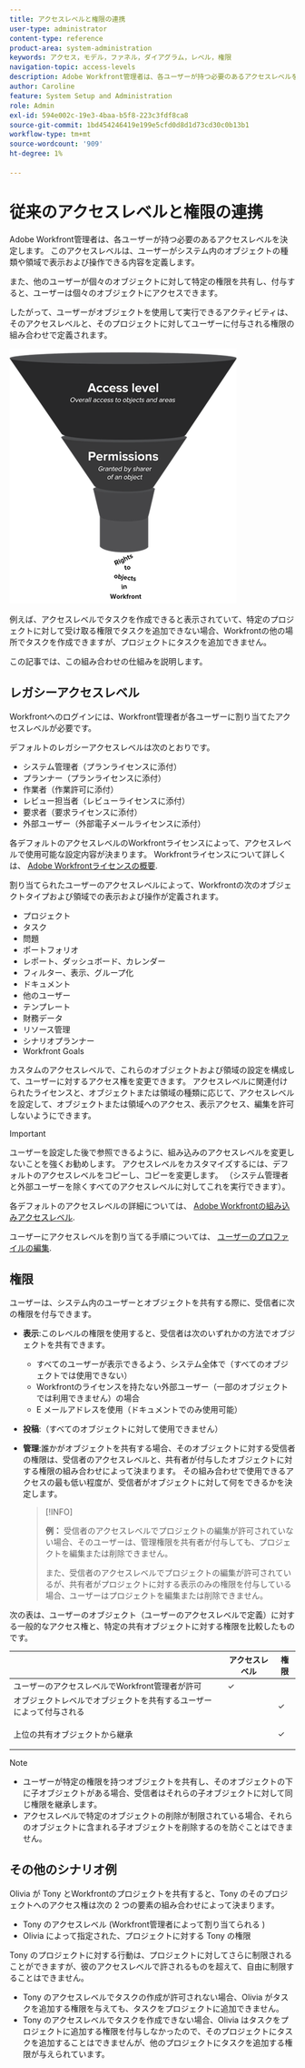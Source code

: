 ```yaml
---
title: アクセスレベルと権限の連携
user-type: administrator
content-type: reference
product-area: system-administration
keywords: アクセス，モデル，ファネル，ダイアグラム，レベル，権限
navigation-topic: access-levels
description: Adobe Workfront管理者は、各ユーザーが持つ必要のあるアクセスレベルを決定します。 このアクセスレベルは、ユーザーがシステム内のオブジェクトの種類や領域で表示および操作できる内容を定義します。
author: Caroline
feature: System Setup and Administration
role: Admin
exl-id: 594e002c-19e3-4baa-b5f8-223c3fdf8ca8
source-git-commit: 1bd454246419e199e5cfd0d8d1d73cd30c0b13b1
workflow-type: tm+mt
source-wordcount: '909'
ht-degree: 1%

---
```


# 従来のアクセスレベルと権限の連携

Adobe Workfront管理者は、各ユーザーが持つ必要のあるアクセスレベルを決定します。 このアクセスレベルは、ユーザーがシステム内のオブジェクトの種類や領域で表示および操作できる内容を定義します。

また、他のユーザーが個々のオブジェクトに対して特定の権限を共有し、付与すると、ユーザーは個々のオブジェクトにアクセスできます。

したがって、ユーザーがオブジェクトを使用して実行できるアクティビティは、そのアクセスレベルと、そのプロジェクトに対してユーザーに付与される権限の組み合わせで定義されます。

![](assets/security-model-hierachy.png)

例えば、アクセスレベルでタスクを作成できると表示されていて、特定のプロジェクトに対して受け取る権限でタスクを追加できない場合、Workfrontの他の場所でタスクを作成できますが、プロジェクトにタスクを追加できません。

この記事では、この組み合わせの仕組みを説明します。

## レガシーアクセスレベル

Workfrontへのログインには、Workfront管理者が各ユーザーに割り当てたアクセスレベルが必要です。

デフォルトのレガシーアクセスレベルは次のとおりです。

* システム管理者（プランライセンスに添付）
* プランナー（プランライセンスに添付）
* 作業者（作業許可に添付）
* レビュー担当者（レビューライセンスに添付）
* 要求者（要求ライセンスに添付）
* 外部ユーザー（外部電子メールライセンスに添付）

各デフォルトのアクセスレベルのWorkfrontライセンスによって、アクセスレベルで使用可能な設定内容が決まります。 Workfrontライセンスについて詳しくは、 [Adobe Workfrontライセンスの概要](../../../administration-and-setup/add-users/access-levels-and-object-permissions/wf-licenses.md).

割り当てられたユーザーのアクセスレベルによって、Workfrontの次のオブジェクトタイプおよび領域での表示および操作が定義されます。

* プロジェクト
* タスク
* 問題
* ポートフォリオ
* レポート、ダッシュボード、カレンダー
* フィルター、表示、グループ化
* ドキュメント
* 他のユーザー
* テンプレート
* 財務データ
* リソース管理
* シナリオプランナー
* Workfront Goals

カスタムのアクセスレベルで、これらのオブジェクトおよび領域の設定を構成して、ユーザーに対するアクセス権を変更できます。 アクセスレベルに関連付けられたライセンスと、オブジェクトまたは領域の種類に応じて、アクセスレベルを設定して、オブジェクトまたは領域へのアクセス、表示アクセス、編集を許可しないようにできます。

>[!IMPORTANT]
>
>ユーザーを設定した後で参照できるように、組み込みのアクセスレベルを変更しないことを強くお勧めします。 アクセスレベルをカスタマイズするには、デフォルトのアクセスレベルをコピーし、コピーを変更します。 （システム管理者と外部ユーザーを除くすべてのアクセスレベルに対してこれを実行できます）。

各デフォルトのアクセスレベルの詳細については、 [Adobe Workfrontの組み込みアクセスレベル](../../../administration-and-setup/add-users/access-levels-and-object-permissions/default-access-levels-in-workfront.md).

ユーザーにアクセスレベルを割り当てる手順については、 [ユーザーのプロファイルの編集](../../../administration-and-setup/add-users/create-and-manage-users/edit-a-users-profile.md).

## 権限

ユーザーは、システム内のユーザーとオブジェクトを共有する際に、受信者に次の権限を付与できます。

* **表示**:このレベルの権限を使用すると、受信者は次のいずれかの方法でオブジェクトを共有できます。

   * すべてのユーザーが表示できるよう、システム全体で（すべてのオブジェクトでは使用できない）
   * Workfrontのライセンスを持たない外部ユーザー（一部のオブジェクトでは利用できません）の場合
   * E メールアドレスを使用（ドキュメントでのみ使用可能）

* **投稿**:（すべてのオブジェクトに対して使用できません）
* **管理**:誰かがオブジェクトを共有する場合、そのオブジェクトに対する受信者の権限は、受信者のアクセスレベルと、共有者が付与したオブジェクトに対する権限の組み合わせによって決まります。 その組み合わせで使用できるアクセスの最も低い程度が、受信者がオブジェクトに対して何をできるかを決定します。

   >[!INFO]
   >
   >**例：** 受信者のアクセスレベルでプロジェクトの編集が許可されていない場合、そのユーザーは、管理権限を共有者が付与しても、プロジェクトを編集または削除できません。
   >
   >また、受信者のアクセスレベルでプロジェクトの編集が許可されているが、共有者がプロジェクトに対する表示のみの権限を付与している場合、ユーザーはプロジェクトを編集または削除できません。

次の表は、ユーザーのオブジェクト（ユーザーのアクセスレベルで定義）に対する一般的なアクセス権と、特定の共有オブジェクトに対する権限を比較したものです。

<table style="table-layout:auto"> 
 <col> 
 <col> 
 <col> 
 <thead> 
  <tr> 
   <th> </th> 
   <th>アクセスレベル </th> 
   <th>権限 </th> 
  </tr> 
 </thead> 
 <tbody> 
  <tr> 
   <td>ユーザーのアクセスレベルでWorkfront管理者が許可</td> 
   <td>✓</td> 
   <td> </td> 
  </tr> 
  <tr> 
   <td>オブジェクトレベルでオブジェクトを共有するユーザーによって付与される</td> 
   <td> </td> 
   <td>✓</td> 
  </tr> 
  <tr> 
   <td> <p>上位の共有オブジェクトから継承 
   </td> 
   <td> </td> 
   <td>✓</td> 
  </tr> 
 </tbody> 
</table>

>[!NOTE]
>
>* ユーザーが特定の権限を持つオブジェクトを共有し、そのオブジェクトの下に子オブジェクトがある場合、受信者はそれらの子オブジェクトに対して同じ権限を継承します。
>* アクセスレベルで特定のオブジェクトの削除が制限されている場合、それらのオブジェクトに含まれる子オブジェクトを削除するのを防ぐことはできません。
>


## その他のシナリオ例

Olivia が Tony とWorkfrontのプロジェクトを共有すると、Tony のそのプロジェクトへのアクセス権は次の 2 つの要素の組み合わせによって決まります。

* Tony のアクセスレベル (Workfront管理者によって割り当てられる )
* Olivia によって指定された、プロジェクトに対する Tony の権限

Tony のプロジェクトに対する行動は、プロジェクトに対してさらに制限されることができますが、彼のアクセスレベルで許されるものを超えて、自由に制限することはできません。

* Tony のアクセスレベルでタスクの作成が許可されない場合、Olivia がタスクを追加する権限を与えても、タスクをプロジェクトに追加できません。
* Tony のアクセスレベルでタスクを作成できない場合、Olivia はタスクをプロジェクトに追加する権限を付与しなかったので、そのプロジェクトにタスクを追加することはできませんが、他のプロジェクトにタスクを追加する権限が与えられています。
